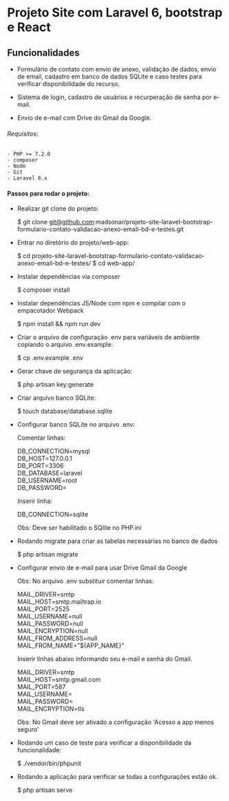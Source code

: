 # Projeto Site com Laravel 6, bootstrap e React

## Funcionalidades 

* Formulário de contato com envio de anexo, validação de dados, envio de email, cadastro em banco de dados SQLite e caso testes para verificar disponibilidade do recurso.

* Sistema de login, cadastro de usuários e recurperação de senha por e-mail.

* Envio de e-mail com Drive do Gmail da Google.

###### Requisitos: 
    - PHP >= 7.2.0
    - composer    
    - Node
    - Git
    - Laravel 6.x

#### Passos para rodar o projeto:

* Realizar git clone do projeto:

    $ git clone git@github.com:madsonar/projeto-site-laravel-bootstrap-formulario-contato-validacao-anexo-email-bd-e-testes.git

* Entrar no diretório do projeto/web-app:

    $ cd projeto-site-laravel-bootstrap-formulario-contato-validacao-anexo-email-bd-e-testes/
    $ cd web-app/    

* Instalar dependências via composer

    $ composer install

* Instalar dependências JS/Node com npm e compilar com o empacotador Webpack

    $ npm install && npm run dev

* Criar o arquivo de configuração .env para variáveis de ambiente copiando o arquivo .env.example:

    $ cp .env.example .env

* Gerar chave de segurança da aplicação:

    $ php artisan key:generate

* Criar arquivo banco SQLite:

    $ touch database/database.sqlite

* Configurar banco SQLite no arquivo .env:

    Comentar linhas:  

    DB_CONNECTION=mysql  
    DB_HOST=127.0.0.1  
    DB_PORT=3306  
    DB_DATABASE=laravel  
    DB_USERNAME=root  
    DB_PASSWORD=  


    Inserir linha:  

    DB_CONNECTION=sqlite

    Obs: Deve ser habilitado o SQlite no PHP.ini

* Rodando migrate para criar as tabelas necessárias no banco de dados

    $ php artisan migrate

* Configurar envio de e-mail para usar Drive Gmail da Google

    Obs: No arquivo .env substituir comentar linhas:  

    MAIL_DRIVER=smtp  
    MAIL_HOST=smtp.mailtrap.io  
    MAIL_PORT=2525  
    MAIL_USERNAME=null  
    MAIL_PASSWORD=null  
    MAIL_ENCRYPTION=null  
    MAIL_FROM_ADDRESS=null  
    MAIL_FROM_NAME="${APP_NAME}"  

    Inserir linhas abaixo informando seu e-mail e senha do Gmail.  

    MAIL_DRIVER=smtp  
    MAIL_HOST=smtp.gmail.com  
    MAIL_PORT=587  
    MAIL_USERNAME=  
    MAIL_PASSWORD=  
    MAIL_ENCRYPTION=tls  

    Obs: No Gmail deve ser ativado a configuração 'Acesso a app menos seguro'

* Rodando um caso de teste para verificar a disponibilidade da funcionalidade:

    $ ./vendor/bin/phpunit

* Rodando a aplicação para verificar se todas a configurações estão ok.

    $ php artisan serve



